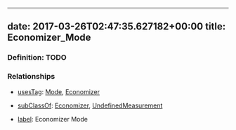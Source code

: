 
---
date: 2017-03-26T02:47:35.627182+00:00
title: Economizer_Mode
---
### Definition: TODO

### Relationships

* [usesTag](https://brickschema.org/schema/1.0/BrickFrame#usesTag): [Mode](https://brickschema.org/schema/1.0/BrickTag#Mode), [Economizer](https://brickschema.org/schema/1.0/BrickTag#Economizer)

* [subClassOf](http://www.w3.org/2000/01/rdf-schema#subClassOf): [Economizer](https://brickschema.org/schema/1.0/Brick#Economizer), [UndefinedMeasurement](https://brickschema.org/schema/1.0/Brick#UndefinedMeasurement)

* [label](http://www.w3.org/2000/01/rdf-schema#label): Economizer Mode
